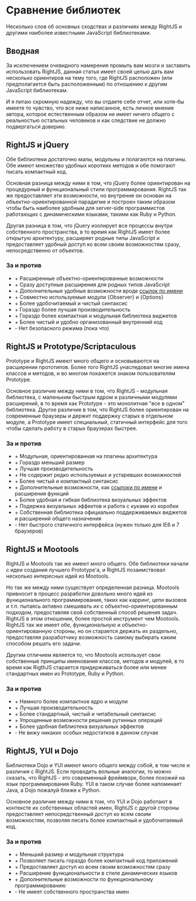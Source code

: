 # Сравнение библиотек

Несколько слов об основных сходствах и различиях между RightJS и другими наиболее известными JavaScript библиотеками.


## Вводная

За исключением очевидного намерения промыть вам мозги и заставить использовать RightJS,
данная статья имеет своей целью дать вам несколько ориентиров на тему того, где RightJS
расположен (или предполагается быть расположенным) по отношению к другим JavaScript библиотекам.

И я питаю скромную надежду, что вы отдаете себе отчет, или хотя-бы имеете то чувство, что
все ниже написанное, есть личное мнение автора, которое естественным образом не имеет ничего
общего с реальностью остальных человеков и как следствие не должно подвергаться доверию.


## RightJS и jQuery

Обе библиотеки достаточно малы, модульны и полагаются на плагины. Обе имеют множество удобных коротких
методов и обе помогают писать компактный код.

Основная разница между ними в том, что jQuery более ориентирован на процедурный и функциональный
стили программирования. RightJS так же предоставляет эти возможности, но внутренне он основан на
объектно-ориентированной парадигме и построен таким образом чтобы быть наиболее удобным для
server-side программистов работающих с динамическими языками, такими как Ruby и Python.

Другая разница в том, что jQuery изолирует все процессы внутри собственного пространства, в то
время как RightJS имеет более открытую архитектуру, расширяет родные типы JavaScript и предоставляет
удобный доступ ко всем своим возможностям сразу, непосредственно от объектов.


### За и против

* \+ Расширенные объектно-ориентированные возможности
* \+ Сразу доступные расширения для родных типов JavaScript
* \+ Дополнительные удобные возможности вроде [ссылок по имени](/tutorials/call-by-name)
* \+ Совместно используемые модули {Observer} и {Options}
* \+ Более удобочитаемый и чистый синтаксис
* \+ Гораздо более лучшая производительность
* \+ Гораздо более компактная и модульная библиотека виджетов
* \+ Более чистый и удобно организованный внутренний код
* \- Нет безопасного режима (пока что)


## RightJS и Prototype/Scriptaculous

Prototype и RightJS имеют много общего и основываются на расширении прототипов. Более того RightJS
унаследовал многие имена классов и методов, и во многом покажется знаком пользователям Prototype.

Основное различие между ними в том, что RightJS - модульная библиотека, с маленьким быстрым ядром
и различными модулями расширений, в то время как Prototype - это монолитная "все в одном" библиотека.
Другое различие в том, что RightJS более ориентирован на современные браузеры и держит поддержку
старых в отдельном модуле, а Prototype имеет специальный, статичный интерфейс для того чтобы сделать
работу в старых браузерах быстрее.


### За и против

* \+ Модульная, ориентированная на плагины архитектура
* \+ Гораздо меньший размер
* \+ Лучшая производительность
* \+ Не содержит редко используемых и устаревших возможностей
* \+ Более чистый и компактный синтаксис
* \+ Дополнительные возможности, как [ссылоки по имени](/tutorials/call-by-name) и расширения функций
* \+ Более удобная и гибкая библиотека визуальных эффектов
* \+ Подержка визуальных эффектов и работа с куками из коробки
* \+ Собственная библиотека официально поддерживаемых виджетов и расширений общего назначения
* \- Нет быстрого статичного интерфейса (нужен только для IE6 и 7 браузеров)


## RightJS и Mootools

RightJS и Mootools так же имеют много общего. Обе библиотеки начали с идеи создания лучшего
Prototype'а, и RightJS позаимствовал несколько интересных идей из Mootools.

Но так же между ними существует определенная разница. Mootools привносит в процесс разработки
довольно много идей из функционального программирования, таких как карринг, цепи вызовов и т.п.
пытаясь активно смешивать их с объектно-ориентированным подходом, предоставляя свой собственный
способ решения задач. RightJS в этом отношении, более простой инструмент чем Mootools. RightJS
так же имеет обе, функциональную и объектно-ориентированную стороны, но он старается держать их
раздельно, предоставляя разработчику возможность самому выбирать каким способом решать его задачи.

Другим отличием является то, что Mootools использует свои собственные принципы именования
классов, методов и модулей, в то время как RigthJS старается придерживаться более или менее
стандартных имен из Prototype, Ruby и Python.

### За и против

* \+ Немного более компактное ядро и модули
* \+ Лучшая производительность
* \+ Более стандартный, чистый и читабельный синтаксис
* \+ Упрощенные возможности решения рутинных операций
* \+ Более удобная библиотека визуальных эффектов
* \- Не вижу никаких особых недостатков в данном случае


## RightJS, YUI и Dojo

Библиотеки Dojo и YUI имеют много общего между собой, в том числе и различия с RightJS. Если
проводить вольные аналогии, то можно сказать, что RightJS - это современный фреймворк, более похожий на
язык программирования Ruby. YUI в таком случае более напоминает Java, а Dojo пожалуй ближе к Python.

Основное различие между ними в том, что YUI и Dojo работают в контексте их собственных областей имен,
RightJS с другой стороны предоставляет непосредственный доступ ко всем своим возможностям, позволяя
писать более компактный и удобочитаемый код.

### За и против

* \+ Меньший размер и модульная структура
* \+ Позволяет писать гораздо более компактный код приложений
* \+ Предоставляет доступ ко всем своим возможностям сразу
* \+ Расширение функциональности в стиле динамических языков
* \+ Дополнительные возможности по функциональному программированию
* \- Не имеет собственного пространства имен
